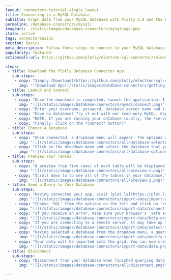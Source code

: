 ```yaml
---
layout: connectors-tutorial-single_layout
title: Connecting to a MySQL Database
subtitle: Graph data from your MySQL database with Plotly 2.0 and the Plotly Database Connector.
permalink: /database-connectors/mysql/
imageurl:  /static/images/database-connectors/mysqlLogo.png
state: active
tags: connectorbasics
section: Basics
meta_description: Follow these steps to connect to your MySQL database
popularity: featured
actioncall-url: https://github.com/plotly/electron-sql-connector/releases

steps:
 - title: Download the Plotly Database Connector App
   sub-steps:
    - copy: "Simply [Download](https://github.com/plotly/electron-sql-connector/releases) the app to get started!"
      img: "![Download App](/static/images/database-connectors/getting-started/download-app.png)"
 - title: Launch and Connect
   sub-steps:
    - copy: "Once the download is completed, launch the application! If you are on Windows, make sure the application folder is in your C:/ folder. You may have to open the application as administrator. Having launched the app, select MySQL by clicking on its icon."
      img: "![](/static/images/database-connectors/mysql/connect.png)"
    - copy: "Enter your username, password, database server name and its port number."
    - copy: "Have no database? Try it out with our read-only MySQL. Copy *readonly-test-mysql.cwwxgcilxwxw.us-west-2.rds.amazonaws.com* into the *server* input field and use *masteruser* and *connecttoplotly* as username and password respectively."
    - copy: "NOTE: If you are running your database locally, the *server* input field can stay empty since its default value is 'localhost'. Similarly, if your database is setup on port number *3306*, you may leave the *port* input field empty as well. If your database is setup on a remote server, simply copy the endpoint name into the *server* input field and enter the remote server's port number on which your database is located."
    - copy: "Finally, click on the *connect* button!"
 - title: Choose A Database
   sub-steps:
    - copy: "Once connected, a dropdown menu will appear. The options are the databases of the account using which you have connected."
      img: "![](/static/images/database-connectors/all/database-selector.png)"
    - copy: "Click on the dropdown menu and select the database that you wish to use in order to connect to it and query data from it. In this case we choose *plotly_datasets*. You may come back to change this entry, if you want to query from or simply preview a different database. There is no need to disconnect before switching databases."
      img: "![](/static/images/database-connectors/all/database-options.png)"
 - title: Preview Your Tables
   sub-steps:
    - copy: "A preview (top five rows) of each table will be displayed."
      img: "![](/static/images/database-connectors/all/preview-1.png)"
    - copy: "Scroll down to to see all of the tables in your database."
      img: "![](/static/images/database-connectors/all/preview-2.png)"
 - title: Send a Query to Your Database
   sub-steps:
    - copy: "Having connected your app, visit [plot.ly](https://plot.ly/alpha/workspace/) workspace and click on 'import data' in the top right corner."
      img: "![](/static/images/database-connectors/import-data/import-data.png)"
    - copy: "Choose 'SQL' from the options on the left and click on 'connect'."
      img: "![](/static/images/database-connectors/import-data/connect.png)"
    - copy: "If you receive an error, make sure your browser's 'safe scripting' setting is turned off. Click on the icon inside your search bar to disable it."
      img: "![](/static/images/database-connectors/import-data/http-error.png)"
    - copy: "If you are connecting to a remote server, it may take up to 10 seconds to establish a connection. Once connected, the window will close and an SQL editor along with a database dropdown menu will appear. Select the database from the dropdown menu to connect to that database."
      img: "![](/static/images/database-connectors/import-data/select-database.png)"
    - copy: "Having selected a database from the dropdown menu, a query will appear on the first line of the editor. Modify it until you are satisfied with the data that you are querrying from your database. To send the query, click on 'RUN QUERY' button above the grid."
      img: "![](/static/images/database-connectors/import-data/modify-query.png)"
    - copy: "Your data will be imported into the grid. You can now create a plot using the imported data from your SQL database."
      img: "![](/static/images/database-connectors/import-data/data.png)"
 - title: Disconnect
   sub-steps:
    - copy: "Disconnect from your database when finished querying data by clicking on the button."
      img: "![](/static/images/database-connectors/all/disconnect.png)"

---
```

